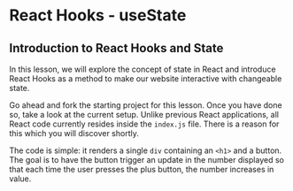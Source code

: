 # React Hooks - useState

## Introduction to React Hooks and State

In this lesson, we will explore the concept of state in React and introduce React Hooks as a method to make our website interactive with changeable state.

Go ahead and fork the starting project for this lesson. Once you have done so, take a look at the current setup. Unlike previous React applications, all React code currently resides inside the `index.js` file. There is a reason for this which you will discover shortly.

The code is simple: it renders a single `div` containing an `<h1>` and a button. The goal is to have the button trigger an update in the number displayed so that each time the user presses the plus button, the number increases in value.
